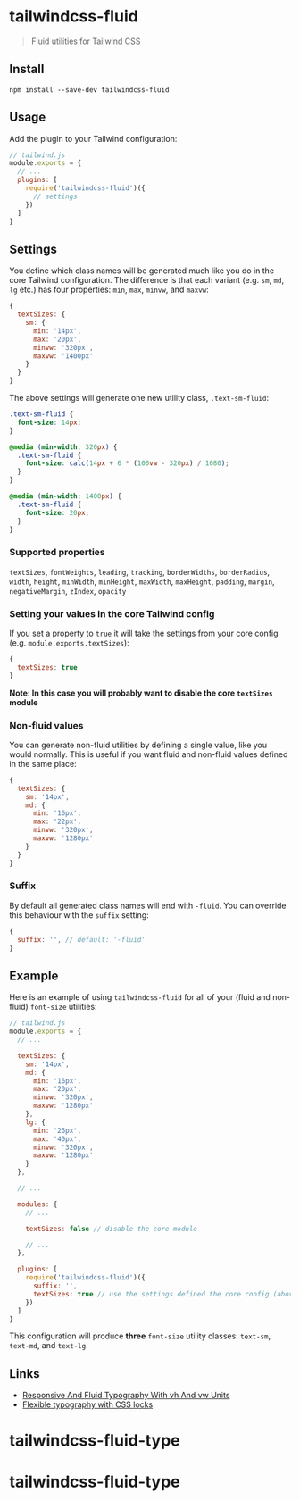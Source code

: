 # tailwindcss-fluid

> Fluid utilities for Tailwind CSS

## Install

```
npm install --save-dev tailwindcss-fluid
```

## Usage

Add the plugin to your Tailwind configuration:

```js
// tailwind.js
module.exports = {
  // ...
  plugins: [
    require('tailwindcss-fluid')({
      // settings
    })
  ]
}
```

## Settings

You define which class names will be generated much like you do in the core Tailwind configuration. The difference is that each variant (e.g. `sm`, `md`, `lg` etc.) has four properties: `min`, `max`, `minvw`, and `maxvw`:

```js
{
  textSizes: {
    sm: {
      min: '14px',
      max: '20px',
      minvw: '320px',
      maxvw: '1400px'
    }
  }
}
```

The above settings will generate one new utility class, `.text-sm-fluid`:

```css
.text-sm-fluid {
  font-size: 14px;
}

@media (min-width: 320px) {
  .text-sm-fluid {
    font-size: calc(14px + 6 * (100vw - 320px) / 1080);
  }
}

@media (min-width: 1400px) {
  .text-sm-fluid {
    font-size: 20px;
  }
}
```

### Supported properties

`textSizes`, `fontWeights`, `leading`, `tracking`, `borderWidths`, `borderRadius`, `width`, `height`, `minWidth`, `minHeight`, `maxWidth`, `maxHeight`, `padding`, `margin`, `negativeMargin`, `zIndex`, `opacity`

### Setting your values in the core Tailwind config

If you set a property to `true` it will take the settings from your core config (e.g. `module.exports.textSizes`):

```js
{
  textSizes: true
}
```

**Note: In this case you will probably want to disable the core `textSizes` module**

### Non-fluid values

You can generate non-fluid utilities by defining a single value, like you would normally. This is useful if you want fluid and non-fluid values defined in the same place:

```js
{
  textSizes: {
    sm: '14px',
    md: {
      min: '16px',
      max: '22px',
      minvw: '320px',
      maxvw: '1280px'
    }
  }
}
```

### Suffix

By default all generated class names will end with `-fluid`. You can override this behaviour with the `suffix` setting:

```js
{
  suffix: '', // default: '-fluid'
}
```

## Example

Here is an example of using `tailwindcss-fluid` for all of your (fluid and non-fluid) `font-size` utilities:

```js
// tailwind.js
module.exports = {
  // ...

  textSizes: {
    sm: '14px',
    md: {
      min: '16px',
      max: '20px',
      minvw: '320px',
      maxvw: '1280px'
    },
    lg: {
      min: '26px',
      max: '40px',
      minvw: '320px',
      maxvw: '1280px'
    }
  },

  // ...

  modules: {
    // ...

    textSizes: false // disable the core module

    // ...
  },

  plugins: [
    require('tailwindcss-fluid')({
      suffix: '',
      textSizes: true // use the settings defined the core config (above)
    })
  ]
}
```

This configuration will produce **three** `font-size` utility classes: `text-sm`, `text-md`, and `text-lg`.

## Links

* [Responsive And Fluid Typography With vh And vw Units](https://www.smashingmagazine.com/2016/05/fluid-typography/)
* [Flexible typography with CSS locks](https://blog.typekit.com/2016/08/17/flexible-typography-with-css-locks/)
# tailwindcss-fluid-type
# tailwindcss-fluid-type

